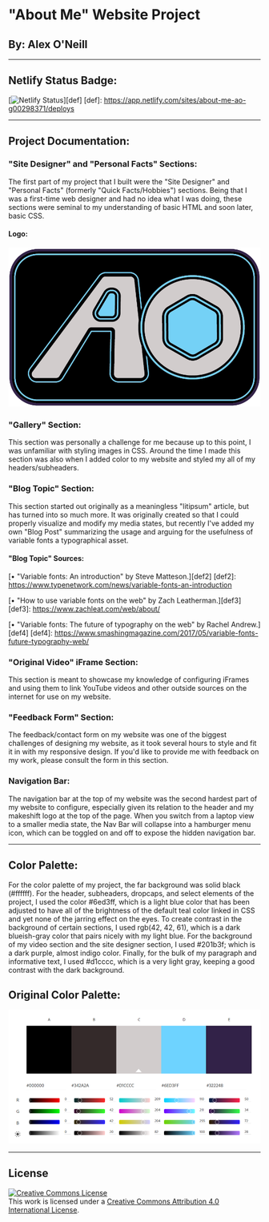 # "About Me" Website Project
## By: Alex O'Neill

_________________________________________________________________________________

## Netlify Status Badge:

[![Netlify Status](https://api.netlify.com/api/v1/badges/1fcc9b68-e58a-40d9-a9ef-1239d0fa7491/deploy-status)][def]
[def]: https://app.netlify.com/sites/about-me-ao-g00298371/deploys

__________________________________________________________________________________

## Project Documentation:


### "Site Designer" and "Personal Facts" Sections:

The first part of my project that I built were the "Site Designer" and "Personal Facts" (formerly "Quick Facts/Hobbies") sections. Being that I was a first-time web designer and had no idea what I was doing, these sections were seminal to my understanding of basic HTML and soon later, basic CSS.

#### Logo:

![Personal Logo](img/personal_logo-03.png)


### "Gallery" Section:

This section was personally a challenge for me because up to this point, I was unfamiliar with styling images in CSS. Around the time I made this section was also when I added color to my website and styled my all of my headers/subheaders.


### "Blog Topic" Section:

This section started out originally as a meaningless "litipsum" article, but has turned into so much more. It was originally created so that I could properly visualize and modify my media states, but recently I've added my own "Blog Post" summarizing the usage and arguing for the usefulness of variable fonts a typographical asset.


#### "Blog Topic" Sources:

[•	"Variable fonts: An introduction" by Steve Matteson.][def2]
[def2]: https://www.typenetwork.com/news/variable-fonts-an-introduction

[•	"How to use variable fonts on the web" by Zach Leatherman.][def3]
[def3]: https://www.zachleat.com/web/about/

[•	"Variable fonts: The future of typography on the web" by Rachel Andrew.][def4]
[def4]: https://www.smashingmagazine.com/2017/05/variable-fonts-future-typography-web/


### "Original Video" iFrame Section:

This section is meant to showcase my knowledge of configuring iFrames and using them to link YouTube videos and other outside sources on the internet for use on my website.


### "Feedback Form" Section:


The feedback/contact form on my website was one of the biggest challenges of designing my website, as it took several hours to style and fit it in with my responsive design. If you'd like to provide me with feedback on my work, please consult the form in this section. 

### Navigation Bar:

The navigation bar at the top of my website was the second hardest part of my website to configure, especially given its relation to the header and my makeshift logo at the top of the page. When you switch from a laptop view to a smaller media state, the Nav Bar will collapse into a hamburger menu icon, which can be toggled on and off to expose the hidden navigation bar.

___________________________________________________________________________________

## Color Palette:

For the color palette of my project, the far background was solid black (#ffffff). For the header, subheaders, dropcaps, and select elements of the project, I used the color #6ed3ff, which is a light blue color that has been adjusted to have all of the brightness of the default teal color linked in CSS and yet none of the jarring effect on the eyes. To create contrast in the background of certain sections, I used rgb(42, 42, 61), which is a dark blueish-gray color that pairs nicely with my light blue. For the background of my video section and the site designer section, I used #201b3f; which is a dark purple, almost indigo color. Finally, for the bulk of my paragraph and informative text, I used #d1cccc, which is a very light gray, keeping a good contrast with the dark background.


## Original Color Palette:

![OG Color Palette](img/color_swatches.png)

___________________________________________________________________________________

## License

<a rel="license" href="http://creativecommons.org/licenses/by/4.0/"><img alt="Creative Commons License" style="border-width:0" src="https://i.creativecommons.org/l/by/4.0/88x31.png" /></a><br />This work is licensed under a <a rel="license" href="http://creativecommons.org/licenses/by/4.0/">Creative Commons Attribution 4.0 International License</a>.


